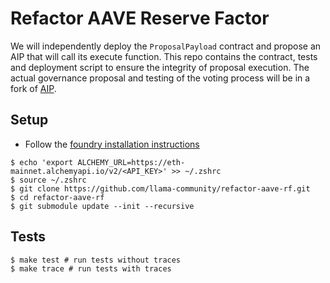 # Refactor AAVE Reserve Factor

We will independently deploy the `ProposalPayload` contract and propose an AIP that will call its execute function. This repo contains the contract, tests and deployment script to ensure the integrity of proposal execution. The actual governance proposal and testing of the voting process will be in a fork of [AIP](https://github.com/aave/aip).

## Setup

- Follow the [foundry installation instructions](https://github.com/gakonst/foundry#installation)

```
$ echo 'export ALCHEMY_URL=https://eth-mainnet.alchemyapi.io/v2/<API_KEY>' >> ~/.zshrc
$ source ~/.zshrc
$ git clone https://github.com/llama-community/refactor-aave-rf.git
$ cd refactor-aave-rf
$ git submodule update --init --recursive
```

## Tests

```
$ make test # run tests without traces
$ make trace # run tests with traces
```